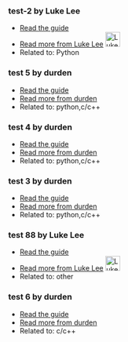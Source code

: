 ### test-2 by Luke Lee
- [Read the guide](/python/test-2?status=draft)
- [Read more from Luke Lee](/user/durden) <img src="https://avatars.githubusercontent.com/u/58063?v=3" width="30" height="30" alt="Luke Lee" />
- Related to: Python

### test 5 by durden
- [Read the guide](/python/test-5?status=draft)
- [Read more from durden](/user/durden)
- Related to: python,c/c++

### test 4 by durden
- [Read the guide](/python/test-4?status=draft)
- [Read more from durden](/user/durden)
- Related to: python,c/c++

### test 3 by durden
- [Read the guide](/python/test-3?status=draft)
- [Read more from durden](/user/durden)
- Related to: python,c/c++

### test 88 by Luke Lee
- [Read the guide](/other/test-88?status=draft)
- [Read more from Luke Lee](/user/durden) <img src="https://avatars.githubusercontent.com/u/58063?v=3" width="30" height="30" alt="Luke Lee" />
- Related to: other

### test 6 by durden
- [Read the guide](/c-c++/test-6?status=draft)
- [Read more from durden](/user/durden)
- Related to: c/c++